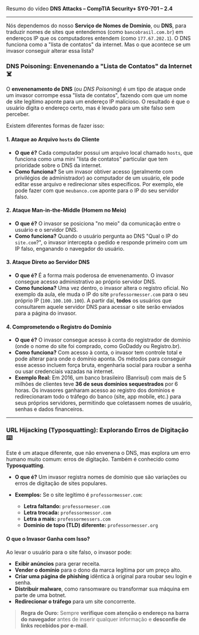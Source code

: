 Resumo do vídeo **DNS Attacks – CompTIA Security+ SY0-701 – 2.4**

---

Nós dependemos do nosso **Serviço de Nomes de Domínio**, ou **DNS**, para traduzir nomes de sites que entendemos (como `bancobrasil.com.br`) em endereços IP que os computadores entendem (como `177.67.202.1`). O DNS funciona como a "lista de contatos" da internet. Mas o que acontece se um invasor conseguir alterar essa lista?

### **DNS Poisoning: Envenenando a "Lista de Contatos" da Internet ☠️**

O **envenenamento de DNS** (ou *DNS Poisoning*) é um tipo de ataque onde um invasor corrompe essa "lista de contatos", fazendo com que um nome de site legítimo aponte para um endereço IP malicioso. O resultado é que o usuário digita o endereço certo, mas é levado para um site falso sem perceber.

Existem diferentes formas de fazer isso:

#### **1. Ataque ao Arquivo `hosts` do Cliente**

* **O que é?** Cada computador possui um arquivo local chamado `hosts`, que funciona como uma mini "lista de contatos" particular que tem prioridade sobre o DNS da internet.
* **Como funciona?** Se um invasor obtiver acesso (geralmente com privilégios de administrador) ao computador de um usuário, ele pode editar esse arquivo e redirecionar sites específicos. Por exemplo, ele pode fazer com que `meubanco.com` aponte para o IP do seu servidor falso.

#### **2. Ataque Man-in-the-Middle (Homem no Meio)**

* **O que é?** O invasor se posiciona "no meio" da comunicação entre o usuário e o servidor DNS.
* **Como funciona?** Quando o usuário pergunta ao DNS "Qual o IP do `site.com`?", o invasor intercepta o pedido e responde primeiro com um IP falso, enganando o navegador do usuário.

#### **3. Ataque Direto ao Servidor DNS**

* **O que é?** É a forma mais poderosa de envenenamento. O invasor consegue acesso administrativo ao próprio servidor DNS.
* **Como funciona?** Uma vez dentro, o invasor altera o registro oficial. No exemplo da aula, ele muda o IP do site `professormesser.com` para o seu próprio IP (`100.100.100.100`). A partir daí, **todos** os usuários que consultarem aquele servidor DNS para acessar o site serão enviados para a página do invasor.

#### **4. Comprometendo o Registro do Domínio**

* **O que é?** O invasor consegue acesso à conta do registrador de domínio (onde o nome do site foi comprado, como GoDaddy ou Registro.br).
* **Como funciona?** Com acesso à conta, o invasor tem controle total e pode alterar para onde o domínio aponta. Os métodos para conseguir esse acesso incluem força bruta, engenharia social para roubar a senha ou usar credenciais vazadas na internet.
* **Exemplo Real:** Em 2016, um banco brasileiro (Banrisul) com mais de 5 milhões de clientes teve **36 de seus domínios sequestrados** por 6 horas. Os invasores ganharam acesso ao registro dos domínios e redirecionaram todo o tráfego do banco (site, app mobile, etc.) para seus próprios servidores, permitindo que coletassem nomes de usuário, senhas e dados financeiros.

---

### **URL Hijacking (Typosquatting): Explorando Erros de Digitação ⌨️**

Este é um ataque diferente, que não envenena o DNS, mas explora um erro humano muito comum: erros de digitação. Também é conhecido como **Typosquatting**.

* **O que é?** Um invasor registra nomes de domínio que são variações ou erros de digitação de sites populares.

* **Exemplos:** Se o site legítimo é `professormesser.com`:
    * **Letra faltando:** `professormeser.com`
    * **Letra trocada:** `professormessor.com`
    * **Letra a mais:** `professormessers.com`
    * **Domínio de topo (TLD) diferente:** `professormesser.org`

#### **O que o Invasor Ganha com Isso?**

Ao levar o usuário para o site falso, o invasor pode:
* **Exibir anúncios** para gerar receita.
* **Vender o domínio** para o dono da marca legítima por um preço alto.
* **Criar uma página de phishing** idêntica à original para roubar seu login e senha.
* **Distribuir malware**, como ransomware ou transformar sua máquina em parte de uma botnet.
* **Redirecionar o tráfego** para um site concorrente.

> **Regra de Ouro:** Sempre **verifique com atenção o endereço na barra do navegador** antes de inserir qualquer informação e **desconfie de links recebidos por e-mail**.